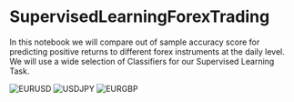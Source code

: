 # SupervisedLearningForexTrading
In this notebook we will compare out of sample accuracy score for predicting positive returns to different forex instruments at the daily level. We will use a wide selection of Classifiers for our Supervised Learning Task.

![EURUSD](https://github.com/manuzrpEd/SupervisedLearningForexTrading/blob/main/EURUSD.png)
![USDJPY](https://github.com/manuzrpEd/SupervisedLearningForexTrading/blob/main/USDJPY.png)
![EURGBP](https://github.com/manuzrpEd/SupervisedLearningForexTrading/blob/main/EURGBP.png)

